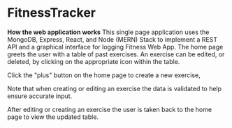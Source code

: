 # FitnessTracker


 **How the web application works**
This single page application uses the MongoDB, Express, React, and Node (MERN)
Stack to implement a REST API and a graphical interface for logging Fitness Web App.
The home page greets the user with a table of past exercises. An exercise can
be edited, or deleted, by clicking on the appropriate icon within the table.

Click the "plus" button on the home page to create a new exercise,

Note that when creating or editing an exercise the data is
validated to help ensure accurate input.

After editing or creating an exercise the user is taken back to the home page to view the
updated table.
